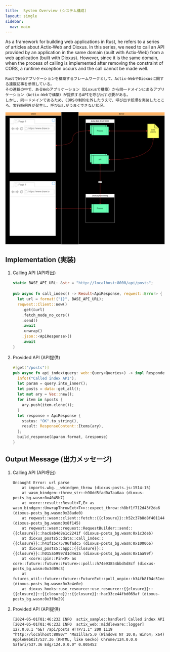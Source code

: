 ```yaml
---
title:  System Overview (システム構成)
layout: single
sidebar:
  nav: main
---
```

As a framework for building web applications in Rust, he refers to a series of articles about Actix-Web and Dioxus.
In this series, we need to call an API provided by an application in the same domain (built with Actix-Web) from a web application (built with Dioxus).
However, since it is the same domain, when the process of calling is implemented after removing the constraint of CORS, a runtime exception occurs and the call cannot be made well.

```
RustでWebアプリケーションを構築するフレームワークとして、Actix-WebやDioxusに関する連載記事を参照している。
その連載の中で、あるWebアプリケーション（Dioxusで構築）から同一ドメインにあるアプリケーション（Actix-Webで構築）が提供するAPIを呼び出す必要がある。
しかし、同一ドメインであるため、CORSの制約を外したうえで、呼び出す処理を実装したところ、実行時例外が発生し、呼び出しがうまくできない状況。
```

![Overview](system.png)

##  Implementation (実装)

1.  Calling API (API呼出)

    ```rust
    static BASE_API_URL: &str = "http://localhost:8000/api/posts";

    pub async fn call_index() -> Result<ApiResponse, reqwest::Error> {
      let url = format!("{}", BASE_API_URL);
      reqwest::Client::new()
        .get(&url)
        .fetch_mode_no_cors()
        .send()
        .await
        .unwrap()
        .json::<ApiResponse>()
        .await
    }
    ```

1.  Provided API (API提供)

    ```rust
    #[get("/posts")]
    pub async fn api_index(query: web::Query<Queries>) -> impl Responder {
      info!("Called index API");
      let param = query.into_inner();
      let posts = data::get_all();
      let mut ary = Vec::new();
      for item in &posts {
        ary.push(item.clone());
      }
      let response = ApiResponse {
        status: "OK".to_string(),
        result: ResponseContent::Items(ary),
      };
      build_response(&param.format, &response)
    }
    ```

##  Output Message (出力メッセージ)

1.  Calling API (API呼出)

    ```log
    Uncaught Error: url parse
        at imports.wbg.__wbindgen_throw (dioxus-posts.js:1514:15)
        at wasm_bindgen::throw_str::h98dd5fad0a7aa6aa (dioxus-posts_bg.wasm:0x4045b7)
        at <core::result::Result<T,E> as wasm_bindgen::UnwrapThrowExt<T>>::expect_throw::h8bf1f712d43f2da6 (dioxus-posts_bg.wasm:0x28ade0)
        at reqwest::wasm::client::fetch::{{closure}}::h52c37b8d8f401144 (dioxus-posts_bg.wasm:0x8f145)
        at reqwest::wasm::request::RequestBuilder::send::{{closure}}::hac8ab4d8e1c2241f (dioxus-posts_bg.wasm:0x1c3deb)
        at dioxus_posts5::data::call_index::{{closure}}::h41f15c75796fadc5 (dioxus-posts_bg.wasm:0x100066)
        at dioxus_posts5::app::{{closure}}::{{closure}}::h015a59997d1d4e2a (dioxus-posts_bg.wasm:0x1aa99f)
        at <core::pin::Pin<P> as core::future::future::Future>::poll::h74e93854bbd5d8cf (dioxus-posts_bg.wasm:0x3d09c3)
        at futures_util::future::future::FutureExt::poll_unpin::h34fb8f04c51ec5bb (dioxus-posts_bg.wasm:0x3e4e0e)
        at dioxus_hooks::use_resource::use_resource::{{closure}}::{{closure}}::{{closure}}::{{closure}}::hac33ce44fbd069af (dioxus-posts_bg.wasm:0x3f0e29)
    ```

1.  Provided API (API提供)

    ```log
    [2024-05-01T01:46:23Z INFO  actix_sample::handler] Called index API
    [2024-05-01T01:46:23Z INFO  actix_web::middleware::logger] 127.0.0.1 "GET /api/posts HTTP/1.1" 200 1119 "http://localhost:8080/" "Mozilla/5.0 (Windows NT 10.0; Win64; x64) AppleWebKit/537.36 (KHTML, like Gecko) Chrome/124.0.0.0 Safari/537.36 Edg/124.0.0.0" 0.005452
    ```
